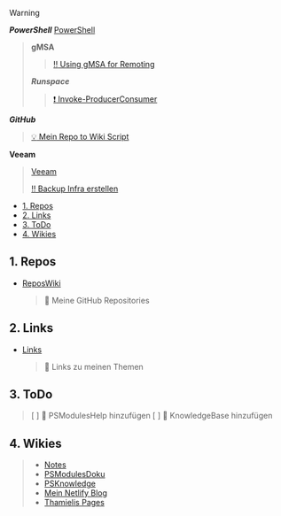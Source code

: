 
> [!warning]
>***PowerShell***
>[PowerShell](Links/PowerShell%20Links.md)
>>**gMSA**
>>>[:bangbang: Using gMSA for Remoting](Knowledge/PowerShell/gMSA/Using%20Group%20Managed%20Service%20Accounts%20(gMSAs)%20for%20PowerShell%20Remoting.md)
>>
>>***Runspace***
>>>[:exclamation: Invoke-ProducerConsumer](Scripts/Invoke-ProducerConsumer.ps1)
>>
>***GitHub***
>>[:bulb: Mein Repo to Wiki Script](https://github.com/thamielis/PSRepoOverview)
>
>**Veeam**
>>[Veeam](Links/Veeam)
>>
>>[:bangbang: Backup Infra erstellen](<https://jorgedelacruz.uk/2020/03/09/veeam-how-to-design-and-implement-a-backup-system-based-on-sla-policies-part-i-design-architecture-and-tagging-in-vsphere>)
>

- [1. Repos](#1-repos)
- [2. Links](#2-links)
- [3. ToDo](#3-todo)
- [4. Wikies](#4-wikies)

##  1. Repos
- [ReposWiki](<ReposWiki/ReposWiki.md>)
  > :memo: Meine GitHub Repositories

##  2. Links

- [Links](<Links/LinksWiki.md>)
  > :memo: Links zu meinen Themen

##  3. ToDo
  > [ ] :memo: PSModulesHelp hinzufügen
  > [ ] :memo: KnowledgeBase hinzufügen

## 4. Wikies
  > - [Notes](https://github.com/thamielis/Notes)
  > - [PSModulesDoku](https://thamielis.github.io/PSModulesDoku/)
  > - [PSKnowledge](https://thamielis.github.io/PSKnowledge/ClassExplorer/gasm.html)
  > - [Mein Netlify Blog](<https://blog.in-pro.org>)
  > - [Thamielis Pages](<https://thamielis.github.io>)


